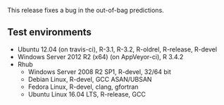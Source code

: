 This release fixes a bug in the out-of-bag predictions.

## Test environments

* Ubuntu 12.04 (on travis-ci), R-3.1, R-3.2, R-oldrel, R-release, R-devel
* Windows Server 2012 R2 (x64) (on AppVeyor-ci), R 3.4.2
* Rhub
  * Windows Server 2008 R2 SP1, R-devel, 32/64 bit
  * Debian Linux, R-devel, GCC ASAN/UBSAN
  * Fedora Linux, R-devel, clang, gfortran
  * Ubuntu Linux 16.04 LTS, R-release, GCC





